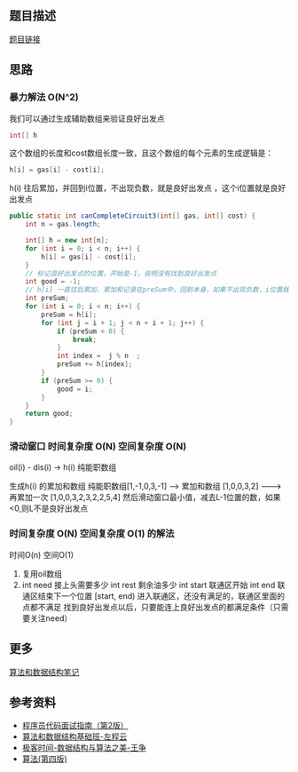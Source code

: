 ## 题目描述

[题目链接](https://leetcode.com/problems/gas-station/)

## 思路

### 暴力解法 O(N^2)

我们可以通过生成辅助数组来验证良好出发点

```java
int[] h
```

这个数组的长度和cost数组长度一致，且这个数组的每个元素的生成逻辑是：

```java
h[i] = gas[i] - cost[i];
``` 

h(i) 往后累加，并回到i位置，不出现负数，就是良好出发点 ，这个i位置就是良好出发点

```java
public static int canCompleteCircuit3(int[] gas, int[] cost) {
    int n = gas.length;

    int[] h = new int[n];
    for (int i = 0; i < n; i++) {
        h[i] = gas[i] - cost[i];
    }
    // 标记良好出发点的位置，开始是-1，说明没有找到良好出发点
    int good = -1;
    // h[i] 一直往后累加，累加和记录在preSum中，回到本身，如果不出现负数，i位置就是良好出发点
    int preSum;
    for (int i = 0; i < n; i++) {
        preSum = h[i];
        for (int j = i + 1; j < n + i + 1; j++) {
            if (preSum < 0) {
                break;
            }
            int index =  j % n  ;
            preSum += h[index];
        }
        if (preSum >= 0) {
            good = i;
        }
    }
    return good;
}
```

### 滑动窗口 时间复杂度 O(N) 空间复杂度 O(N)


oil(i) - dis(i) -> h(i) 纯能职数组

生成h(i) 的累加和数组
纯能职数组[1,-1,0,3,-1]
--> 累加和数组 [1,0,0,3,2]
---> 再累加一次 [1,0,0,3,2,3,2,2,5,4]
然后滑动窗口最小值，减去L-1位置的数，如果<0,则L不是良好出发点


### 时间复杂度 O(N) 空间复杂度 O(1) 的解法

时间O(n) 空间O(1)
1. 复用oil数组
2. int need  接上头需要多少
   int rest 剩余油多少
   int start 联通区开始
   int end 联通区结束下一个位置
   [start, end)
   进入联通区，还没有满足的，联通区里面的点都不满足
   找到良好出发点以后，只要能连上良好出发点的都满足条件（只需要关注need）

## 更多


[算法和数据结构笔记](https://github.com/GreyZeng/algorithm)


## 参考资料


- [程序员代码面试指南（第2版）](https://book.douban.com/subject/30422021/)
- [算法和数据结构基础班-左程云](https://ke.qq.com/course/2145184)
- [极客时间-数据结构与算法之美-王争](https://time.geekbang.org/column/intro/126)
- [算法(第四版)](https://book.douban.com/subject/19952400/)
